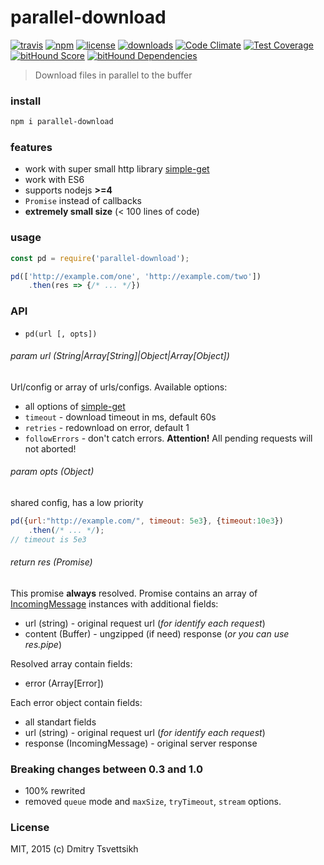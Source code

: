 # parallel-download
[![travis](https://travis-ci.org/ReklatsMasters/parallel-download.svg)](https://travis-ci.org/ReklatsMasters/parallel-download)
[![npm](https://img.shields.io/npm/v/parallel-download.svg)](https://npmjs.org/package/parallel-download)
[![license](https://img.shields.io/npm/l/parallel-download.svg)](https://npmjs.org/package/parallel-download)
[![downloads](https://img.shields.io/npm/dm/parallel-download.svg)](https://npmjs.org/package/parallel-download)
[![Code Climate](https://codeclimate.com/github/ReklatsMasters/parallel-download/badges/gpa.svg)](https://codeclimate.com/github/ReklatsMasters/parallel-download)
[![Test Coverage](https://codeclimate.com/github/ReklatsMasters/parallel-download/badges/coverage.svg)](https://codeclimate.com/github/ReklatsMasters/parallel-download)
[![bitHound Score](https://www.bithound.io/github/ReklatsMasters/parallel-download/badges/score.svg)](https://www.bithound.io/github/ReklatsMasters/parallel-download)
[![bitHound Dependencies](https://www.bithound.io/github/ReklatsMasters/parallel-download/badges/dependencies.svg)](https://www.bithound.io/github/ReklatsMasters/parallel-download/master/dependencies/npm)


>Download files in parallel to the buffer

### install
```bash
npm i parallel-download
```

### features

* work with super small http library [simple-get](https://github.com/feross/simple-get)
* work with ES6
* supports nodejs **>=4**
* `Promise` instead of callbacks
* **extremely small size** (< 100 lines of code)

### usage

```js
const pd = require('parallel-download');

pd(['http://example.com/one', 'http://example.com/two'])
	.then(res => {/* ... */})
```

### API

* `pd(url [, opts])`

###### param url (String|Array[String]|Object|Array[Object])

Url/config or array of urls/configs. Available options:

   * all options of [simple-get](https://github.com/feross/simple-get)
   * `timeout` - download timeout in ms, default 60s
   * `retries` - redownload on error, default 1
   * `followErrors` - don't catch errors. **Attention!** All pending requests will not aborted!

###### param opts (Object)
shared config, has a low priority

```js
pd({url:"http://example.com/", timeout: 5e3}, {timeout:10e3})
	.then(/* ... */);
// timeout is 5e3
```

###### return res (Promise<Array>)
This promise **always** resolved. Promise contains an array of [IncomingMessage](http://nodejs.org/api/http.html#http_http_incomingmessage) instances with
additional fields:
* url (string) - original request url (*for identify each request*)
* content (Buffer) - ungzipped (if need) response (*or you can use res.pipe*)

Resolved array contain fields:
* error (Array[Error])

Each error object contain fields:
* all standart fields
* url (string) - original request url (*for identify each request*)
* response (IncomingMessage) - original server response


### Breaking changes between 0.3 and 1.0

* 100% rewrited
* removed `queue` mode and `maxSize`, `tryTimeout`, `stream` options.

### License
MIT, 2015 (c) Dmitry Tsvettsikh
